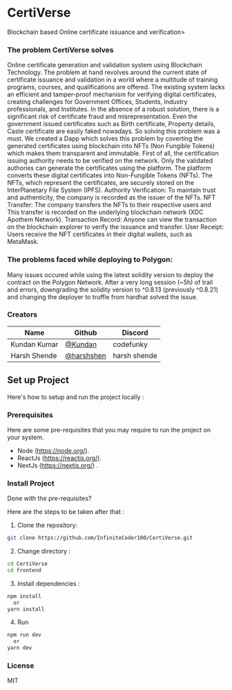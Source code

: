 # CertiVerse
Blockchain based Online certificate issuance and verification>


### The problem CertiVerse solves
Online certificate generation and validation system using Blockchain Technology. The problem at hand revolves around the current state of certificate issuance and validation in a world where a multitude of training programs, courses, and qualifications are offered. The existing system lacks an efficient and tamper-proof mechanism for verifying digital certificates, creating challenges for Government Offices, Students, Industry professionals, and Institutes. In the absence of a robust solution, there is a significant risk of certificate fraud and misrepresentation.
Even the government issued certificates such as Birth certificate, Property details, Caste certificate are easily faked nowadays. So solving this problem was a must.
We created a Dapp which solves this problem by coverting the generated certificates using blockchain into NFTs (Non Fungible Tokens) which makes them transparent and immutable.
First of all, the certification issuing authority needs to be verified on the network. Only the validated authories can generate the certificates using the platform. The platform converts these digital certificates into Non-Fungible Tokens (NFTs). The NFTs, which represent the certificates, are securely stored on the InterPlanetary File System (IPFS).
Authority Verification: To maintain trust and authenticity, the company is recorded as the issuer of the NFTs.
NFT Transfer: The company transfers the NFTs to their respective users and This transfer is recorded on the underlying blockchain network (XDC Apothem Network).
Transaction Record: Anyone can view the transaction on the blockchain explorer to verify the issuance and transfer.
User Receipt: Users receive the NFT certificates in their digital wallets, such as MetaMask.

### The problems faced while deploying to Polygon:
Many issues occured while using the latest solidity version to deploy the contract on the Polygon Network. After a very long session (~5h) of trail and errors, downgrading the solidity version to ^0.8.13 (previously ^0.8.21) and changing the deployer to truffle from hardhat solved the issue.

### Creators

| Name            | Github                                         | Discord         |
| --------------- | ---------------------------------------------- | --------------- |
| Kundan Kumar | [@Kundan](https://github.com/InfiniteCoder100)   | codefunky   |
| Harsh Shende | [@harshshen](https://github.com/Harshshen)   | harsh shende  |

## Set up Project
Here's how to setup and run the project locally :

### Prerequisites

Here are some pre-requisites that you may require to run the project on your system.

- Node (https://node.org/).
- ReactJs (https://reactjs.org/).
- NextJs (https://nextjs.org/) .

### Install Project

Done with the pre-requisites?

Here are the steps to be taken after that :


1. Clone the repository:

```bash
git clone https://github.com/InfiniteCoder100/CertiVerse.git
```

2. Change directory :

```bash
cd CertiVerse
cd frontend
```
3. Install dependencies :

```bash
npm install
  or
yarn install
```

4. Run 

```bash
npm run dev
  or
yarn dev
````
### License 
MIT
